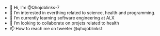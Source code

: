 - 👋 Hi, I’m @Qhojoblinks-7
- 👀 I’m interested in everthing related to science, health and programming.
- 🌱 I’m currently learning software engineering at ALX
- 💞️ I’m looking to collaborate on projets related to health
- 📫 How to reach me on tweeter @qhojoblinks1

<!---
Qhojoblinks-7/Qhojoblinks-7 is a ✨ special ✨ repository because its `README.md` (this file) appears on your GitHub profile.
You can click the Preview link to take a look at your changes.
--->
